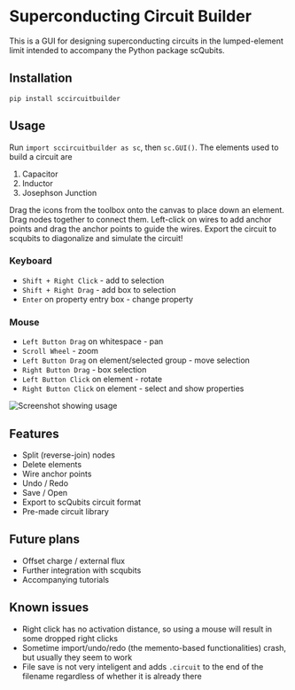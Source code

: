 # Superconducting Circuit Builder
This is a GUI for designing superconducting circuits in the lumped-element limit intended to accompany the Python package scQubits.

## Installation
`pip install sccircuitbuilder`

## Usage
Run `import sccircuitbuilder as sc`, then `sc.GUI()`. The elements used to build a circuit are
1) Capacitor
2) Inductor
3) Josephson Junction

Drag the icons from the toolbox onto the canvas to place down an element. Drag nodes together to connect them. Left-click on wires to add anchor points and drag 
the anchor points to guide the wires. Export the circuit to scqubits to diagonalize and simulate the circuit!

### Keyboard
* `Shift + Right Click` - add to selection
* `Shift + Right Drag` - add box to selection
* `Enter` on property entry box - change property

### Mouse
* `Left Button Drag` on whitespace - pan
* `Scroll Wheel` - zoom
* `Left Button Drag` on element/selected group - move selection
* `Right Button Drag` - box selection
* `Left Button Click` on element - rotate
* `Right Button Click` on element - select and show properties

![Screenshot showing usage](./demo/screenshot.png "screenshot")

## Features
* Split (reverse-join) nodes
* Delete elements
* Wire anchor points
* Undo / Redo
* Save / Open
* Export to scQubits circuit format
* Pre-made circuit library

## Future plans
* Offset charge / external flux
* Further integration with scqubits
* Accompanying tutorials

## Known issues
* Right click has no activation distance, so using a mouse will result in some dropped right clicks
* Sometime import/undo/redo (the memento-based functionalities) crash, but usually they seem to work 
* File save is not very inteligent and adds `.circuit` to the end of the filename regardless of whether it is already there
